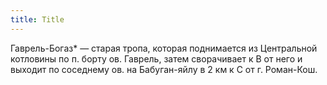 ```yaml
---
title: Title
---
```


Гаврель-Богаз* — старая тропа, которая поднимается из Центральной котловины по
п. борту ов. Гаврель, затем сворачивает к В от него и выходит по соседнему ов.
на Бабуган-яйлу в 2 км к С от г. Роман-Кош.
